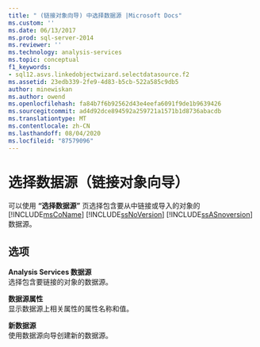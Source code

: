 ```yaml
---
title: " (链接对象向导) 中选择数据源 |Microsoft Docs"
ms.custom: ''
ms.date: 06/13/2017
ms.prod: sql-server-2014
ms.reviewer: ''
ms.technology: analysis-services
ms.topic: conceptual
f1_keywords:
- sql12.asvs.linkedobjectwizard.selectdatasource.f2
ms.assetid: 23edb339-2fe9-4d83-b5cb-522a585c9db5
author: minewiskan
ms.author: owend
ms.openlocfilehash: fa84b7f6b92562d43e4eefa6091f9de1b9639426
ms.sourcegitcommit: ad4d92dce894592a259721a1571b1d8736abacdb
ms.translationtype: MT
ms.contentlocale: zh-CN
ms.lasthandoff: 08/04/2020
ms.locfileid: "87579096"
---
```

# <a name="select-a-data-source-linked-object-wizard"></a>选择数据源（链接对象向导）
  可以使用 **“选择数据源”** 页选择包含要从中链接或导入的对象的 [!INCLUDE[msCoName](../includes/msconame-md.md)] [!INCLUDE[ssNoVersion](../includes/ssnoversion-md.md)] [!INCLUDE[ssASnoversion](../includes/ssasnoversion-md.md)] 数据源。  
  
## <a name="options"></a>选项  
 **Analysis Services 数据源**  
 选择包含要链接的对象的数据源。  
  
 **数据源属性**  
 显示数据源上相关属性的属性名称和值。  
  
 **新数据源**  
 使用数据源向导创建新的数据源。  
  
  
